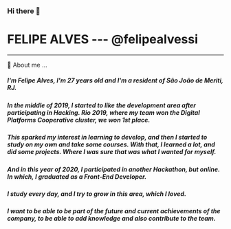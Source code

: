 ### Hi there 👋

# FELIPE ALVES --- @felipealvessi 
<hr>

💬 About me ...

  ##### I'm Felipe Alves, I'm 27 years old and I'm a resident of São João de Meriti, RJ.

  ##### In the middle of 2019, I started to like the development area after participating in Hacking. Rio 2019, where my team won the Digital Platforms Cooperative cluster, we won 1st place.

  ##### This sparked my interest in learning to develop, and then I started to study on my own and take some courses. With that, I learned a lot, and did some projects. Where I was sure that was what I wanted for myself.

  ##### And in this year of 2020, I participated in another Hackathon, but online. In which, I graduated as a Front-End Developer.
  ##### I study every day, and I try to grow in this area, which I loved.

  ##### I want to be able to be part of the future and current achievements of the company, to be able to add knowledge and also contribute to the team. 




<!--
**felipealvessi/felipealvessi** is a ✨ _special_ ✨ repository because its `README.md` (this file) appears on your GitHub profile.

Here are some ideas to get you started:

- 🔭 I’m currently working on ...
- 🌱 I’m currently learning ...
- 👯 I’m looking to collaborate on ...
- 🤔 I’m looking for help with ...
- 💬 Ask me about ...
- 📫 How to reach me: ...
- 😄 Pronouns: ...
- ⚡ Fun fact: ...
-->

